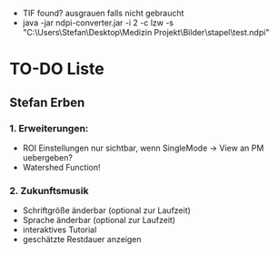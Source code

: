
* TIF found? ausgrauen falls nicht gebraucht
* java -jar ndpi-converter.jar -i 2 -c lzw -s "C:\Users\Stefan\Desktop\Medizin Projekt\Bilder\stapel\test.ndpi"

# TO-DO Liste #

## Stefan Erben ##

### 1. Erweiterungen: ###
* ROI Einstellungen nur sichtbar, wenn SingleMode -> View an PM uebergeben?
* Watershed Function!


### 2. Zukunftsmusik ###
* Schriftgröße änderbar (optional zur Laufzeit)
* Sprache änderbar (optional zur Laufzeit)
* interaktives Tutorial
* geschätzte Restdauer anzeigen
